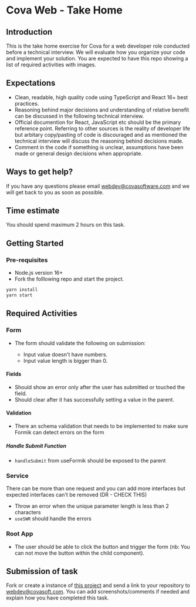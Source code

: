 
  

# Cova Web - Take Home 

## Introduction

This is the take home exercise for Cova for a web developer role conducted before a technical interview. We will evaluate how you organize your code and implement your solution. You are expected to have this repo showing a list of required activities with images.


## Expectations

- Clean, readable, high quality code using TypeScript and React 16+ best practices. 
- Reasoning behind major decisions and understanding of relative benefit can be discussed in the following technical interview. 
- Official documention for React, JavaScript etc should be the primary reference point. Referring to other sources is the reality of developer life but arbitary copy/pasting of code is discouraged and as mentioned the technical interview will discuss the reasoning behind decisions made. 
- Comment in the code if something is unclear,  assumptions have been made or general design decisions when appropriate.  


## Ways to get help?

If you have any questions please email webdev@covasoftware.com and we will get back to you as soon as possible. 


## Time estimate

You should spend maximum 2 hours on this task. 


## Getting Started

### Pre-requisites
  
- Node.js version 16+
- Fork the folllowing repo and start the project.

```js
yarn install
yarn start
```


## Required Activities

### Form

- The form should validate the following on submission:

	* Input value doesn't have numbers.
	* Input value length is bigger than 0.


#### Fields

* Should show an error only after the user has submitted or touched the field.
* Should clear after it has successfully setting a value in the parent.

  
#### Validation

* There an schema validation that needs to be implemented to make sure Formik can detect errors on the form


##### Handle Submit Function

* `handleSubmit` from useFormik should be exposed to the parent

  
### Service

There can be more than one request and you can add more interfaces but expected interfaces can't be removed (DR - CHECK THIS)

* Throw an error when the unique parameter length is less than 2 characters
* `useSWR` should handle the errors

  

  

### Root App

* The user should be able to click the button and trigger the form  (nb: You can not move the button within the child component).

  
## Submission of task

Fork or create a instance of [this project](https://github.com/RetailInnovationLabs/Cova.Web.Exercise/generate) and send a link to your repository to webdev@covasoft.com. You can add screenshots/comments if needed and explain how you have completed this task.
